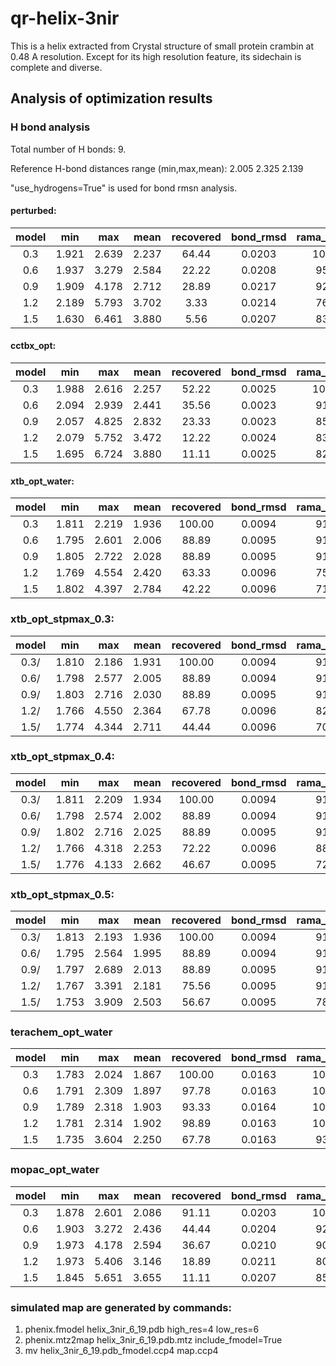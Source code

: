 # qr-helix-3nir
This is a helix extracted from Crystal structure of small protein crambin at 0.48 A resolution. Except for its high resolution feature, its sidechain is complete and diverse.

## Analysis of optimization results

### H bond analysis
   Total number of H bonds: 9.

   Reference H-bond distances range (min,max,mean):    2.005    2.325    2.139
   
   "use_hydrogens=True" is used for bond rmsn analysis.
#### perturbed:
model   | min   |  max   |  mean  |recovered |bond_rmsd| rama_favored |clashscore
:--:|:--:|:--:|:--:|:--:|:--:|:--:|:--:
0.3     |1.921  |2.639   |2.237    |64.44    |0.0203    |100.00 |4.42
0.6     |1.937  |3.279   |2.584    |22.22    |0.0208    |95.00  |7.96
0.9     |1.909  |4.178   |2.712    |28.89    |0.0217    |92.50  |3.54
1.2     |2.189  |5.793   |3.702    |3.33     |0.0214    |76.67  |4.87
1.5     |1.630  |6.461   |3.880    |5.56     |0.0207    |83.33  |4.87
#### cctbx_opt:
model   | min   |  max   |  mean  |recovered |bond_rmsd| rama_favored |clashscore
:--:|:--:|:--:|:--:|:--:|:--:|:--:|:--:
0.3    |1.988   |2.616   |2.257    |52.22     |0.0025    |100.00 |0.00
0.6    |2.094   |2.939   |2.441    |35.56     |0.0023    | 91.67 |1.77
0.9    |2.057   |4.825   |2.832    |23.33     |0.0023    | 85.83 |1.77
1.2    |2.079   |5.752   |3.472    |12.22     |0.0024    | 83.33 |2.65
1.5    |1.695   |6.724   |3.880    |11.11     |0.0025    | 82.50 |3.54

#### xtb_opt_water:
model   | min   |  max   |  mean  |recovered |bond_rmsd| rama_favored |clashscore
:--:|:--:|:--:|:--:|:--:|:--:|:--:|:--:
0.3    |1.811   |2.219   |1.936   |100.00     |0.0094     |91.67 |4.42
0.6    |1.795   |2.601   |2.006   | 88.89     |0.0095     |91.67 |8.41
0.9    |1.805   |2.722   |2.028   | 88.89     |0.0095     |91.67 |6.64
1.2    |1.769   |4.554   |2.420   | 63.33     |0.0096     |75.83 |7.08
1.5    |1.802   |4.397   |2.784   | 42.22     |0.0096     |71.67 |2.65
### xtb_opt_stpmax_0.3:
model   | min   |  max   |  mean  |recovered |bond_rmsd| rama_favored |clashscore
:--:|:--:|:--:|:--:|:--:|:--:|:--:|:--:
0.3/   |1.810   |2.186   |1.931   |100.00     |0.0094     |91.67  |4.42
0.6/   |1.798   |2.577   |2.005   | 88.89     |0.0094     |91.67  |4.87
0.9/   |1.803   |2.716   |2.030   | 88.89     |0.0095     |91.67  |6.19
1.2/   |1.766   |4.550   |2.364   | 67.78     |0.0096     |82.50  |6.64
1.5/   |1.774   |4.344   |2.711   | 44.44     |0.0096     |70.00  |0.88
### xtb_opt_stpmax_0.4:
model   | min   |  max   |  mean  |recovered |bond_rmsd| rama_favored |clashscore
:--:|:--:|:--:|:--:|:--:|:--:|:--:|:--:
0.3/   |1.811   |2.209   |1.934   |100.00     |0.0094     |91.67    |4.42
0.6/   |1.798   |2.574   |2.002   | 88.89     |0.0094     |91.67    |5.31
0.9/   |1.802   |2.716   |2.025   | 88.89     |0.0095     |91.67    |7.52
1.2/   |1.766   |4.318   |2.253   | 72.22     |0.0096     |88.33    |7.08
1.5/   |1.776   |4.133   |2.662   | 46.67     |0.0095     |72.50    |1.33
### xtb_opt_stpmax_0.5:
model   | min   |  max   |  mean  |recovered |bond_rmsd| rama_favored |clashscore
:--:|:--:|:--:|:--:|:--:|:--:|:--:|:--:
0.3/   |1.813   |2.193   |1.936   |100.00     |0.0094     |91.67    |4.42
0.6/   |1.795   |2.564   |1.995   | 88.89     |0.0094     |91.67    |8.85
0.9/   |1.797   |2.689   |2.013   | 88.89     |0.0095     |91.67    |8.41
1.2/   |1.767   |3.391   |2.181   | 75.56     |0.0095     |91.67    |7.52
1.5/   |1.753   |3.909   |2.503   | 56.67     |0.0095     |78.33    |1.77
### terachem_opt_water
model   | min   |  max   |  mean  |recovered |bond_rmsd| rama_favored |clashscore
:--:|:--:|:--:|:--:|:--:|:--:|:--:|:--:
0.3    |1.783    |2.024    |1.867    |100.00   |0.0163    |100.00 |0.00
0.6    |1.791    |2.309    |1.897    |97.78    |0.0163    |100.00 |10.18
0.9    |1.789    |2.318    |1.903    |93.33    |0.0164    |100.00 |13.27
1.2    |1.781    |2.314    |1.902    |98.89    |0.0163    |100.00 |13.27
1.5    |1.735    |3.604    |2.250    |67.78    |0.0163    |93.33  |2.21
### mopac_opt_water
model   | min   |  max   |  mean  |recovered |bond_rmsd| rama_favored |clashscore
:--:|:--:|:--:|:--:|:--:|:--:|:--:|:--:
0.3    |1.878    |2.601    |2.086    |91.11    |0.0203    |100.00 |4.87
0.6    |1.903    |3.272    |2.436    |44.44    |0.0204    |92.50  |5.75
0.9    |1.973    |4.178    |2.594    |36.67    |0.0210    |90.83  |4.42
1.2    |1.973    |5.406    |3.146    |18.89    |0.0211    |80.00  |1.33
1.5    |1.845    |5.651    |3.655    |11.11    |0.0207    |85.83  |4.87
### simulated map are generated by commands:
1. phenix.fmodel helix_3nir_6_19.pdb high_res=4 low_res=6
2. phenix.mtz2map helix_3nir_6_19.pdb.mtz include_fmodel=True
3. mv helix_3nir_6_19.pdb_fmodel.ccp4 map.ccp4
